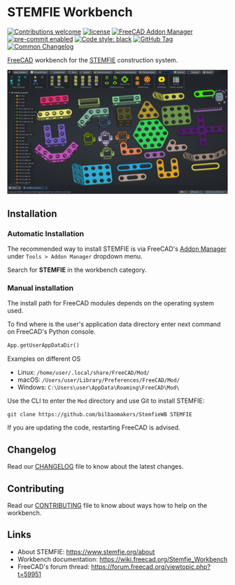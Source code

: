 # STEMFIE Workbench

[![Contributions welcome][ContribsW_badge]][ContribsW]
[![license][license_badge]][license]
[![FreeCAD Addon Manager][AddonMgr_badge]][AddonMgr]
[![pre-commit enabled][pre-commit_badge]][pre-commit]
[![Code style: black][black_badge]][black]
[![GitHub Tag][tag_bagde]][tag]
[![Common Changelog][cc_badge]][cc]

[FreeCAD][FreeCAD] workbench for the [STEMFIE][STEMFIE] construction system.

![Available components](img/screenshot.jpg "Available components")

## Installation

### Automatic Installation

The recommended way to install STEMFIE is via FreeCAD's
[Addon Manager](https://wiki.freecad.org/Std_AddonMgr) under
`Tools > Addon Manager` dropdown menu.

Search for **STEMFIE** in the workbench category.

### Manual installation

The install path for FreeCAD modules depends on the operating system used.

To find where is the user's application data directory enter next command on
FreeCAD's Python console.

```python
App.getUserAppDataDir()
```

Examples on different OS

- Linux: `/home/user/.local/share/FreeCAD/Mod/`
- macOS: `/Users/user/Library/Preferences/FreeCAD/Mod/`
- Windows: `C:\Users\user\AppData\Roaming\FreeCAD\Mod\`

Use the CLI to enter the `Mod` directory and use Git to install STEMFIE:

```shell
git clone https://github.com/bilbaomakers/StemfieWB STEMFIE
```

If you are updating the code, restarting FreeCAD is advised.

## Changelog

Read our [CHANGELOG](./CHANGELOG.md) file to know about the latest changes.

## Contributing

Read our [CONTRIBUTING](./CONTRIBUTING.md) file to know about ways how to help
on the workbench.

## Links

- About STEMFIE: <https://www.stemfie.org/about>
- Workbench documentation: <https://wiki.freecad.org/Stemfie_Workbench>
- FreeCAD's forum thread: <https://forum.freecad.org/viewtopic.php?t=59951>

[ContribsW]: ./CONTRIBUTING.md
[ContribsW_badge]: https://img.shields.io/badge/contributions-welcome-brightgreen.svg?style=flat
[license]: ./LICENSE
[license_badge]: <https://img.shields.io/github/license/bilbaomakers/StemfieWB>
[AddonMgr]: <https://github.com/FreeCAD/FreeCAD-addons>
[AddonMgr_badge]: <https://img.shields.io/badge/FreeCAD%20addon%20manager-available-brightgreen>
[pre-commit]: https://github.com/pre-commit/pre-commit
[pre-commit_badge]: https://img.shields.io/badge/pre--commit-enabled-brightgreen?logo=pre-commit
[black]: https://github.com/psf/black
[black_badge]: https://img.shields.io/badge/code%20style-black-000000.svg
[tag]: <https://github.com/bilbaomakers/StemfieWB/releases>
[tag_bagde]: <https://img.shields.io/github/v/tag/bilbaomakers/StemfieWB>
[cc_badge]: <https://common-changelog.org/badge.svg>
[cc]: <https://common-changelog.org>
[FreeCAD]: <https://freecad.org> "FreeCAD"
[STEMFIE]: <https://stemfie.org/> "STEMFIE"
